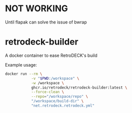 # NOT WORKING
Until flapak can solve the issue of bwrap

# retrodeck-builder
A docker container to ease RetroDECK's build

Example usage:
```bash
docker run --rm \
            -v "$PWD:/workspace" \
            -w /workspace \
            ghcr.io/retrodeck/retrodeck-builder:latest \
            --force-clean \
            --repo="/workspace/repo" \
            "/workspace/build-dir" \
            "net.retrodeck.retrodeck.yml"
```
